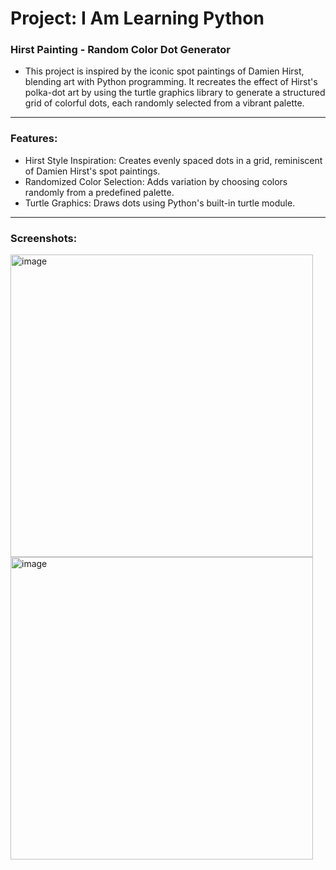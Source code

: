 # Project: I Am Learning Python

### Hirst Painting - Random Color Dot Generator

- This project is inspired by the iconic spot paintings of Damien Hirst, blending art with Python programming. It recreates the effect of Hirst's polka-dot art by using the turtle graphics library to generate a structured grid of colorful dots, each randomly selected from a vibrant palette.

---

### Features:

- Hirst Style Inspiration: Creates evenly spaced dots in a grid, reminiscent of Damien Hirst's spot paintings.
- Randomized Color Selection: Adds variation by choosing colors randomly from a predefined palette.
- Turtle Graphics: Draws dots using Python's built-in turtle module.

---

### Screenshots:

<img width="484" alt="image" src="https://github.com/user-attachments/assets/baf62b04-8b9b-4b1f-b2b4-e9acb66c12f6"> <img width="484" alt="image" src="https://github.com/user-attachments/assets/d9ff0683-c856-4308-95c5-4453ea7519d5">

